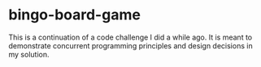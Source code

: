 # bingo-board-game
This is a continuation of a code challenge I did a while ago. It is meant to demonstrate concurrent programming principles and design decisions in my solution.
